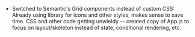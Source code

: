 - Switched to Semantic's Grid components instead of custom CSS: Already using library for icons and other styles, makes sense to save time. CSS and other code getting unwieldy -- created copy of App.js to focus on layout/skeleton instead of state, conditional rendering, etc.